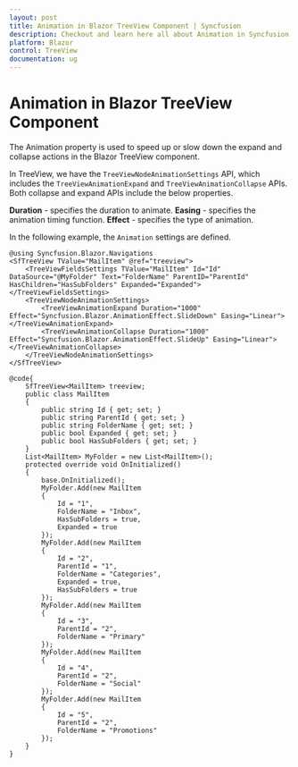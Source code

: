 ```yaml
---
layout: post
title: Animation in Blazor TreeView Component | Syncfusion
description: Checkout and learn here all about Animation in Syncfusion Blazor TreeView component and much more.
platform: Blazor
control: TreeView
documentation: ug
---
```


# Animation in Blazor TreeView Component

The Animation property is used to speed up or slow down the expand and collapse actions in the Blazor TreeView component.

In TreeView, we have the `TreeViewNodeAnimationSettings` API, which includes the `TreeViewAnimationExpand` and `TreeViewAnimationCollapse` APIs. Both collapse and expand APIs include the below properties.

**Duration** - specifies the duration to animate.
**Easing** - specifies the animation timing function.
**Effect** - specifies the type of animation.

In the following example, the `Animation` settings are defined.

```cshtml
@using Syncfusion.Blazor.Navigations
<SfTreeView TValue="MailItem" @ref="treeview">
    <TreeViewFieldsSettings TValue="MailItem" Id="Id" DataSource="@MyFolder" Text="FolderName" ParentID="ParentId" HasChildren="HasSubFolders" Expanded="Expanded"></TreeViewFieldsSettings>
    <TreeViewNodeAnimationSettings>
        <TreeViewAnimationExpand Duration="1000" Effect="Syncfusion.Blazor.AnimationEffect.SlideDown" Easing="Linear"></TreeViewAnimationExpand>
        <TreeViewAnimationCollapse Duration="1000" Effect="Syncfusion.Blazor.AnimationEffect.SlideUp" Easing="Linear"></TreeViewAnimationCollapse>
    </TreeViewNodeAnimationSettings>
</SfTreeView>

@code{
    SfTreeView<MailItem> treeview;
    public class MailItem
    {
        public string Id { get; set; }
        public string ParentId { get; set; }
        public string FolderName { get; set; }
        public bool Expanded { get; set; }
        public bool HasSubFolders { get; set; }
    }
    List<MailItem> MyFolder = new List<MailItem>();
    protected override void OnInitialized()
    {
        base.OnInitialized();
        MyFolder.Add(new MailItem
        {
            Id = "1",
            FolderName = "Inbox",
            HasSubFolders = true,
            Expanded = true
        });
        MyFolder.Add(new MailItem
        {
            Id = "2",
            ParentId = "1",
            FolderName = "Categories",
            Expanded = true,
            HasSubFolders = true
        });
        MyFolder.Add(new MailItem
        {
            Id = "3",
            ParentId = "2",
            FolderName = "Primary"
        });
        MyFolder.Add(new MailItem
        {
            Id = "4",
            ParentId = "2",
            FolderName = "Social"
        });
        MyFolder.Add(new MailItem
        {
            Id = "5",
            ParentId = "2",
            FolderName = "Promotions"
        });
    }
}

```